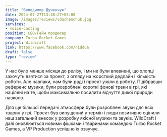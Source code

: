 ```yaml
---
title: "Володимир Дученчук"
date: 2024-07-27T13:48:27+03:00
image: /images/reviews/vduchenchuk.jpg
services:
- voice-casting
position: CEO/Гейм продюсер
company: Turbo Rocket Games
project: Wildcraft
link: https://www.facebook.com/niddua
draft: false
type: "review"
---
```


У нас було менше місяця до релізу, і ми не були впевнені, що хлопці захочуть взятися за проект, з огляду на жорсткий дедлайн і кількість роботи. Але навпаки, нам були раді і проект узяли в роботу. Підібравши референс музики, були розроблені короткі фонові треки в грі, які націлені на те, щоби максимально посилити відчуття дикої природи навколо.

<!--more-->

Для ще більшої передачі атмосфери були розроблені звуки для всіх тварин у грі. Проект був випущений у термін і люди позитивно оцінили наш загальний внесок у розробку якісної музики та звуків. WildCraft і далі оновлюється новими фішками і тваринами командою Turbo Rocket Games, а VP Production успішно їх озвучує.